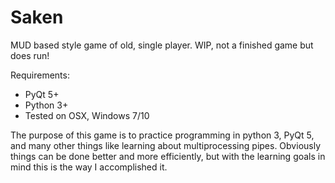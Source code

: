 # Saken
MUD based style game of old, single player. WIP, not a finished game but does run!

Requirements:
+ PyQt 5+
+ Python 3+
+ Tested on OSX, Windows 7/10

The purpose of this game is to practice programming in python 3, PyQt 5, and many other things like learning about multiprocessing pipes. 
Obviously things can be done better and more efficiently, but with the learning goals in mind this is the way I accomplished it.